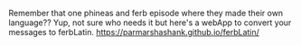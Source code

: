 Remember that one phineas and ferb episode where they made their own language?? Yup, not sure who needs it but here's a webApp to convert your messages to ferbLatin.
https://parmarshashank.github.io/ferbLatin/
